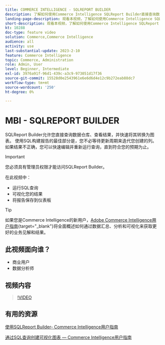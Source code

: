 ```yaml
---
title: COMMERCE INTELLIGENCE - SQLREPORT BUILDER
description: 了解如何使用Commerce Intelligence SQLReport Builder直接查询数据仓库、查看结果并快速将其转换为图表。
landing-page-description: 观看本视频，了解如何使用Commerce Intelligence SQLReport Builder直接查询您的数据仓库、查看结果并快速将其转换为图表。
short-description: 观看本视频，了解如何使用Commerce Intelligence SQLReport Builder直接查询您的数据仓库、查看结果并快速将其转换为图表。
kt: 10288
doc-type: feature video
solution: Commerce,Commerce Intelligence
audience: all
activity: use
last-substantial-update: 2023-2-10
feature: Commerce Intelligence
topic: Commerce, Administration
role: Admin, User
level: Beginner, Intermediate
exl-id: 3976a91f-96d1-439c-a3c9-973051d17f36
source-git-commit: 15528d0e2543961e6e6d6d4e12c9b272eab88dc7
workflow-type: tm+mt
source-wordcount: '250'
ht-degree: 0%

---
```


# MBI - SQLREPORT BUILDER

SQLReport Builder允许您直接查询数据仓库、查看结果，并快速将其转换为图表。 使用SQL构建报告的最佳部分是，您不必等待更新周期来迭代您创建的列。 如果结果不正确，您可以快速编辑并重新运行查询，直到符合您的预期为止。

>[!IMPORTANT]
>
>您必须具有管理员权限才能访问SQLReport Builder。

在此视频中：

- 运行SQL查询
- 可视化您的结果
- 将报告保存到仪表板

>[!TIP]
>
>如果您是Commerce Intelligence的新用户，[Adobe Commerce Intelligence用户指南](https://experienceleague.adobe.com/docs/commerce-business-intelligence/mbi/guide-overview.html?lang=zh-Hans){target="_blank"}将全面概述如何通过数据汇总、分析和可视化来获取更好的业务见解和结果。

## 此视频面向谁？

- 商业用户
- 数据分析师

## 视频内容

>[!VIDEO](https://video.tv.adobe.com/v/342406?quality=12&learn=on)

## 有用的资源

[使用SQLReport Builder- Commerce Intelligence用户指南](https://experienceleague.adobe.com/docs/commerce-business-intelligence/mbi/analyze/sql/sql-rpt-bldr.html?lang=zh-Hans)

[通过SQL查询创建可视化图表 — Commerce Intelligence用户指南](https://experienceleague.adobe.com/docs/commerce-business-intelligence/mbi/tutorials/create-visuals-from-sql.html?lang=zh-Hans)
